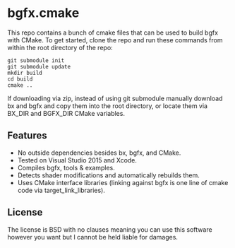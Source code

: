 bgfx.cmake
===================

This repo contains a bunch of cmake files that can be used to build bgfx with CMake. To get started, clone the repo and run these commands from within the root directory of the repo:

```
git submodule init
git submodule update
mkdir build
cd build
cmake ..
```

If downloading via zip, instead of using git submodule manually download bx and bgfx and copy them into the root directory, or locate them via BX_DIR and BGFX_DIR CMake variables.

Features
-------------
* No outside dependencies besides bx, bgfx, and CMake.
* Tested on Visual Studio 2015 and Xcode.
* Compiles bgfx, tools & examples.
* Detects shader modifications and automatically rebuilds them.
* Uses CMake interface libraries (linking against bgfx is one line of cmake code via target_link_libraries).

License
-------------
The license is BSD with no clauses meaning you can use this software however you want but I cannot be held liable for damages.
